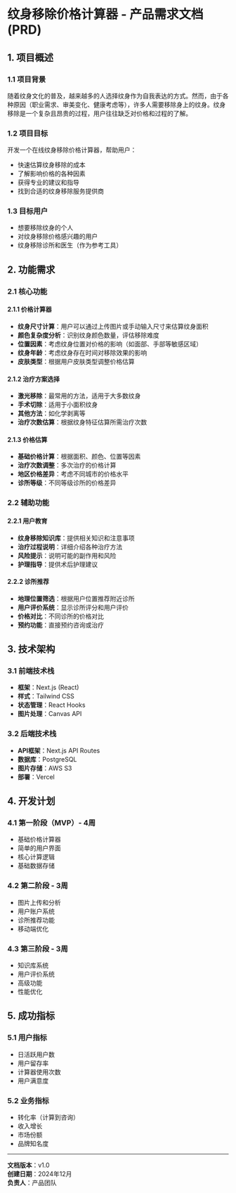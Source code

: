 # 纹身移除价格计算器 - 产品需求文档 (PRD)

## 1. 项目概述

### 1.1 项目背景
随着纹身文化的普及，越来越多的人选择纹身作为自我表达的方式。然而，由于各种原因（职业需求、审美变化、健康考虑等），许多人需要移除身上的纹身。纹身移除是一个复杂且昂贵的过程，用户往往缺乏对价格和过程的了解。

### 1.2 项目目标
开发一个在线纹身移除价格计算器，帮助用户：
- 快速估算纹身移除的成本
- 了解影响价格的各种因素
- 获得专业的建议和指导
- 找到合适的纹身移除服务提供商

### 1.3 目标用户
- 想要移除纹身的个人
- 对纹身移除价格感兴趣的用户
- 纹身移除诊所和医生（作为参考工具）

## 2. 功能需求

### 2.1 核心功能

#### 2.1.1 价格计算器
- **纹身尺寸计算**：用户可以通过上传图片或手动输入尺寸来估算纹身面积
- **颜色复杂度分析**：识别纹身颜色数量，评估移除难度
- **位置因素**：考虑纹身位置对价格的影响（如面部、手部等敏感区域）
- **纹身年龄**：考虑纹身存在时间对移除效果的影响
- **皮肤类型**：根据用户皮肤类型调整价格估算

#### 2.1.2 治疗方案选择
- **激光移除**：最常用的方法，适用于大多数纹身
- **手术切除**：适用于小面积纹身
- **其他方法**：如化学剥离等
- **治疗次数估算**：根据纹身特征估算所需治疗次数

#### 2.1.3 价格估算
- **基础价格计算**：根据面积、颜色、位置等因素
- **治疗次数调整**：多次治疗的价格计算
- **地区价格差异**：考虑不同城市的价格水平
- **诊所等级**：不同等级诊所的价格差异

### 2.2 辅助功能

#### 2.2.1 用户教育
- **纹身移除知识库**：提供相关知识和注意事项
- **治疗过程说明**：详细介绍各种治疗方法
- **风险提示**：说明可能的副作用和风险
- **护理指导**：提供术后护理建议

#### 2.2.2 诊所推荐
- **地理位置筛选**：根据用户位置推荐附近诊所
- **用户评价系统**：显示诊所评分和用户评价
- **价格对比**：不同诊所的价格对比
- **预约功能**：直接预约咨询或治疗

## 3. 技术架构

### 3.1 前端技术栈
- **框架**：Next.js (React)
- **样式**：Tailwind CSS
- **状态管理**：React Hooks
- **图片处理**：Canvas API

### 3.2 后端技术栈
- **API框架**：Next.js API Routes
- **数据库**：PostgreSQL
- **图片存储**：AWS S3
- **部署**：Vercel

## 4. 开发计划

### 4.1 第一阶段（MVP）- 4周
- 基础价格计算器
- 简单的用户界面
- 核心计算逻辑
- 基础数据存储

### 4.2 第二阶段 - 3周
- 图片上传和分析
- 用户账户系统
- 诊所推荐功能
- 移动端优化

### 4.3 第三阶段 - 3周
- 知识库系统
- 用户评价系统
- 高级功能
- 性能优化

## 5. 成功指标

### 5.1 用户指标
- 日活跃用户数
- 用户留存率
- 计算器使用次数
- 用户满意度

### 5.2 业务指标
- 转化率（计算到咨询）
- 收入增长
- 市场份额
- 品牌知名度

---

**文档版本**：v1.0  
**创建日期**：2024年12月  
**负责人**：产品团队 